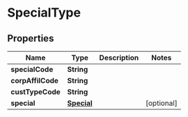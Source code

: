 

# SpecialType


## Properties

| Name | Type | Description | Notes |
|------------ | ------------- | ------------- | -------------|
|**specialCode** | **String** |  |  |
|**corpAffilCode** | **String** |  |  |
|**custTypeCode** | **String** |  |  |
|**special** | [**Special**](Special.md) |  |  [optional] |



